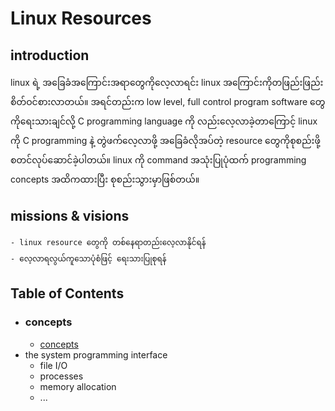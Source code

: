 # Linux Resources
## introduction
linux ရဲ့ အခြေခံအကြောင်းအရာတွေကိုလေ့လာရင်း linux အကြောင်းကိုတဖြည်းဖြည်းစိတ်ဝင်စားလာတယ်။ အရင်တည်းက low level, full control program software တွေကိုရေးသားချင်လို့ C programming language ကို လည်းလေ့လာခဲ့တာကြောင့် linux ကို C programming နဲ့ တွဲဖက်လေ့လာဖို့ အခြေခံလိုအပ်တဲ့ resource တွေကိုစုစည်းဖို့စတင်လုပ်ဆောင်ခဲ့ပါတယ်။ linux ကို command အသုံးပြုပုံထက် programming concepts အထိကထားပြီး စုစည်းသွားမှာဖြစ်တယ်။
## missions & visions
    - linux resource တွေကို တစ်နေရာတည်းလေ့လာနိုင်ရန်
    - လေ့လာရလွယ်ကူသောပုံစံဖြင့် ရေးသားပြုစုရန်
## Table of Contents
- ### concepts
    - [concepts](/concepts/concepts.md)
- the system programming interface
    - file I/O
    - processes
    - memory allocation
    - ...